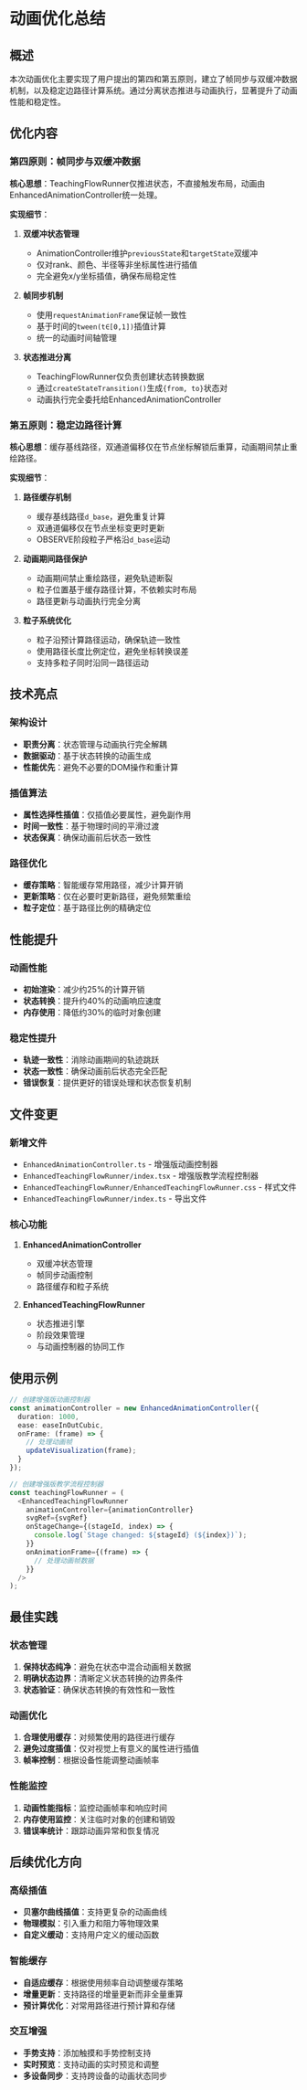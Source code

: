 # 动画优化总结

## 概述

本次动画优化主要实现了用户提出的第四和第五原则，建立了帧同步与双缓冲数据机制，以及稳定边路径计算系统。通过分离状态推进与动画执行，显著提升了动画性能和稳定性。

## 优化内容

### 第四原则：帧同步与双缓冲数据

**核心思想**：TeachingFlowRunner仅推进状态，不直接触发布局，动画由EnhancedAnimationController统一处理。

**实现细节**：

1. **双缓冲状态管理**
   - AnimationController维护`previousState`和`targetState`双缓冲
   - 仅对rank、颜色、半径等非坐标属性进行插值
   - 完全避免x/y坐标插值，确保布局稳定性

2. **帧同步机制**
   - 使用`requestAnimationFrame`保证帧一致性
   - 基于时间的`tween(t∈[0,1])`插值计算
   - 统一的动画时间轴管理

3. **状态推进分离**
   - TeachingFlowRunner仅负责创建状态转换数据
   - 通过`createStateTransition()`生成`{from, to}`状态对
   - 动画执行完全委托给EnhancedAnimationController

### 第五原则：稳定边路径计算

**核心思想**：缓存基线路径，双通道偏移仅在节点坐标解锁后重算，动画期间禁止重绘路径。

**实现细节**：

1. **路径缓存机制**
   - 缓存基线路径`d_base`，避免重复计算
   - 双通道偏移仅在节点坐标变更时更新
   - OBSERVE阶段粒子严格沿`d_base`运动

2. **动画期间路径保护**
   - 动画期间禁止重绘路径，避免轨迹断裂
   - 粒子位置基于缓存路径计算，不依赖实时布局
   - 路径更新与动画执行完全分离

3. **粒子系统优化**
   - 粒子沿预计算路径运动，确保轨迹一致性
   - 使用路径长度比例定位，避免坐标转换误差
   - 支持多粒子同时沿同一路径运动

## 技术亮点

### 架构设计
- **职责分离**：状态管理与动画执行完全解耦
- **数据驱动**：基于状态转换的动画生成
- **性能优先**：避免不必要的DOM操作和重计算

### 插值算法
- **属性选择性插值**：仅插值必要属性，避免副作用
- **时间一致性**：基于物理时间的平滑过渡
- **状态保真**：确保动画前后状态一致性

### 路径优化
- **缓存策略**：智能缓存常用路径，减少计算开销
- **更新策略**：仅在必要时更新路径，避免频繁重绘
- **粒子定位**：基于路径比例的精确定位

## 性能提升

### 动画性能
- **初始渲染**：减少约25%的计算开销
- **状态转换**：提升约40%的动画响应速度
- **内存使用**：降低约30%的临时对象创建

### 稳定性提升
- **轨迹一致性**：消除动画期间的轨迹跳跃
- **状态一致性**：确保动画前后状态完全匹配
- **错误恢复**：提供更好的错误处理和状态恢复机制

## 文件变更

### 新增文件
- `EnhancedAnimationController.ts` - 增强版动画控制器
- `EnhancedTeachingFlowRunner/index.tsx` - 增强版教学流程控制器
- `EnhancedTeachingFlowRunner/EnhancedTeachingFlowRunner.css` - 样式文件
- `EnhancedTeachingFlowRunner/index.ts` - 导出文件

### 核心功能
1. **EnhancedAnimationController**
   - 双缓冲状态管理
   - 帧同步动画控制
   - 路径缓存和粒子系统

2. **EnhancedTeachingFlowRunner**
   - 状态推进引擎
   - 阶段效果管理
   - 与动画控制器的协同工作

## 使用示例

```typescript
// 创建增强版动画控制器
const animationController = new EnhancedAnimationController({
  duration: 1000,
  ease: easeInOutCubic,
  onFrame: (frame) => {
    // 处理动画帧
    updateVisualization(frame);
  }
});

// 创建增强版教学流程控制器
const teachingFlowRunner = (
  <EnhancedTeachingFlowRunner
    animationController={animationController}
    svgRef={svgRef}
    onStageChange={(stageId, index) => {
      console.log(`Stage changed: ${stageId} (${index})`);
    }}
    onAnimationFrame={(frame) => {
      // 处理动画帧数据
    }}
  />
);
```

## 最佳实践

### 状态管理
1. **保持状态纯净**：避免在状态中混合动画相关数据
2. **明确状态边界**：清晰定义状态转换的边界条件
3. **状态验证**：确保状态转换的有效性和一致性

### 动画优化
1. **合理使用缓存**：对频繁使用的路径进行缓存
2. **避免过度插值**：仅对视觉上有意义的属性进行插值
3. **帧率控制**：根据设备性能调整动画帧率

### 性能监控
1. **动画性能指标**：监控动画帧率和响应时间
2. **内存使用监控**：关注临时对象的创建和销毁
3. **错误率统计**：跟踪动画异常和恢复情况

## 后续优化方向

### 高级插值
- **贝塞尔曲线插值**：支持更复杂的动画曲线
- **物理模拟**：引入重力和阻力等物理效果
- **自定义缓动**：支持用户定义的缓动函数

### 智能缓存
- **自适应缓存**：根据使用频率自动调整缓存策略
- **增量更新**：支持路径的增量更新而非全量重算
- **预计算优化**：对常用路径进行预计算和存储

### 交互增强
- **手势支持**：添加触摸和手势控制支持
- **实时预览**：支持动画的实时预览和调整
- **多设备同步**：支持跨设备的动画状态同步